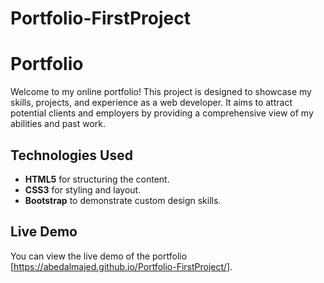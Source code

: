# Portfolio-FirstProject

# Portfolio

Welcome to my online portfolio! This project is designed to showcase my skills, projects, and experience as a web developer. It aims to attract potential clients and employers by providing a comprehensive view of my abilities and past work.

## Technologies Used
- **HTML5** for structuring the content.
- **CSS3** for styling and layout.
- **Bootstrap** to demonstrate custom design skills.

## Live Demo
You can view the live demo of the portfolio [https://abedalmajed.github.io/Portfolio-FirstProject/].



